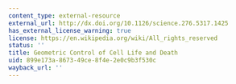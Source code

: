 ```yaml
---
content_type: external-resource
external_url: http://dx.doi.org/10.1126/science.276.5317.1425
has_external_license_warning: true
license: https://en.wikipedia.org/wiki/All_rights_reserved
status: ''
title: Geometric Control of Cell Life and Death
uid: 899e173a-8673-49ce-8f4e-2e0c9b3f530c
wayback_url: ''
---
```

